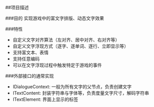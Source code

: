 ##项目描述

###目的
实现游戏中的富文字排版、动态文字效果

###特性
+ 自定义文字对齐算法（左对齐、居中对齐、右对齐等）
+ 自定义文字浮现方式（逐字、逐单词、逐行、立即显示等）
+ 支持富文本、表情
+ 支持任意编码
+ 可以在文字浮现过程中触发特定于游戏的事件

###外部接口的通常实现
+ IDialogueContext: 一般为所有文字的父节点，负责创建文字
+ ITextContent: 封装字符串与字体等，负责度量文字尺寸，解码字符串
+ ITextElement: 界面上显示的标签
